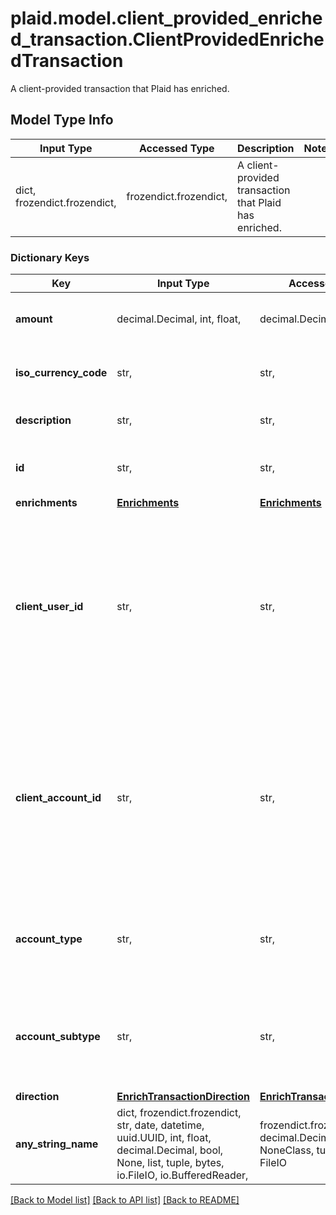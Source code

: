 # plaid.model.client_provided_enriched_transaction.ClientProvidedEnrichedTransaction

A client-provided transaction that Plaid has enriched.

## Model Type Info
Input Type | Accessed Type | Description | Notes
------------ | ------------- | ------------- | -------------
dict, frozendict.frozendict,  | frozendict.frozendict,  | A client-provided transaction that Plaid has enriched. | 

### Dictionary Keys
Key | Input Type | Accessed Type | Description | Notes
------------ | ------------- | ------------- | ------------- | -------------
**amount** | decimal.Decimal, int, float,  | decimal.Decimal,  | The absolute value of the transaction (&gt;&#x3D; 0) | value must be a 64 bit float
**iso_currency_code** | str,  | str,  | The ISO-4217 currency code of the transaction e.g. USD. | 
**description** | str,  | str,  | The raw description of the transaction. | 
**id** | str,  | str,  | The unique ID for the transaction as provided by you in the request. | 
**enrichments** | [**Enrichments**](Enrichments.md) | [**Enrichments**](Enrichments.md) |  | 
**client_user_id** | str,  | str,  | A unique user id used to group transactions for a given user, as a unique identifier from your application. Personally identifiable information, such as an email address or phone number, should not be used in the client_user_id. | [optional] 
**client_account_id** | str,  | str,  | A unique account id used to group transactions for a given account, as a unique identifier from your application. Personally identifiable information, such as an email address or phone number, should not be used in the client_account_id. | [optional] 
**account_type** | str,  | str,  | The account type associated with the transaction. For a full list of valid types and subtypes, see the [Account schema](https://plaid.com/docs/api/accounts#account-type-schema). | [optional] 
**account_subtype** | str,  | str,  | The account subtype associated with the transaction. For a full list of valid types and subtypes, see the [Account schema](https://plaid.com/docs/api/accounts#account-type-schema). | [optional] 
**direction** | [**EnrichTransactionDirection**](EnrichTransactionDirection.md) | [**EnrichTransactionDirection**](EnrichTransactionDirection.md) |  | [optional] 
**any_string_name** | dict, frozendict.frozendict, str, date, datetime, uuid.UUID, int, float, decimal.Decimal, bool, None, list, tuple, bytes, io.FileIO, io.BufferedReader,  | frozendict.frozendict, str, decimal.Decimal, BoolClass, NoneClass, tuple, bytes, FileIO | any string name can be used but the value must be the correct type | [optional]

[[Back to Model list]](../../README.md#documentation-for-models) [[Back to API list]](../../README.md#documentation-for-api-endpoints) [[Back to README]](../../README.md)

